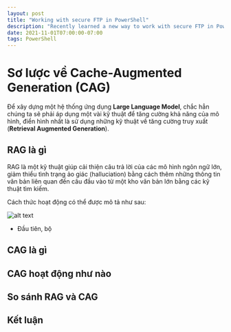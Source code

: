 ```yaml
---
layout: post
title: "Working with secure FTP in PowerShell"
description: "Recently learned a new way to work with secure FTP in PowerShell"
date: 2021-11-01T07:00:00-07:00
tags: PowerShell
---
```


# Sơ lược về Cache-Augmented Generation (CAG)
Để xây dựng một hệ thống ứng dụng **Large Language Model**, chắc hẳn chúng ta sẽ phải áp dụng một vài kỹ thuật để tăng cường khả năng của mô hình, điển hình nhất là sử dụng những kỹ thuật về tăng cường truy xuất (**Retrieval Augmented Generation**). 

## RAG là gì
RAG là một kỹ thuật giúp cải thiện câu trả lời của các mô hình ngôn ngữ lớn, giảm thiểu tình trạng ảo giác (halluciation) bằng cách thêm những thông tin văn bản liên quan đến câu đầu vào từ một kho văn bản lớn bằng các kỹ thuật tìm kiếm.

Cách thức hoạt động có thể được mô tả như sau:

![alt text](/nrhevublog/images/2025-02-09-cache-augmented-generation/rag.png)

- Đầu tiên, bộ 

## CAG là gì

## CAG hoạt động như nào

## So sánh RAG và CAG

## Kết luận